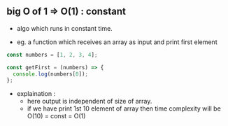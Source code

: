 ## big O of 1 => O(1) : constant

- algo which runs in constant time.

- eg. a function which receives an array as input and print first element

```js
const numbers = [1, 2, 3, 4];

const getFirst = (numbers) => {
  console.log(numbers[0]);
};
```

- explaination :
  - here output is independent of size of array.
  - if we have print 1st 10 element of array then time complexity will be O(10) = const = O(1)
